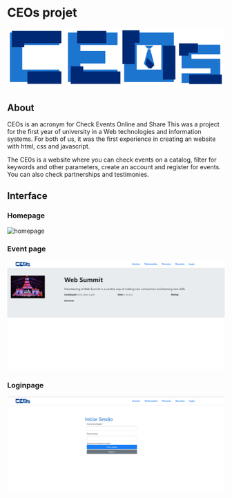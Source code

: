 # CEOs projet
![CEOs Logo ](projeto/Outros/logotipo.png)


## About

CEOs is an acronym for Check Events Online and Share
This was a project for the first year of university in a Web technologies and information systems.
For both of us, it was the first experience in creating an website with html, css and javascript.

The CE0s is a website where you can check events on a catalog, filter for keywords and other parameters, create an account and register for events. You can also check partnerships and testimonies.

## Interface

### Homepage
![homepage ](projeto/Outros/Screenshot_1.png)

### Event page
![Event page](projeto/Outros/Screenshot_2.png)

### Loginpage
![Login page](projeto/Outros/Screenshot_3.png)
